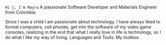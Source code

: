 `Hi 👋, I'm Mayra`
A passionate Software Developer and Materials Engineer from Colombia

Since I was a child I am passionate about technology, I have always liked to format computers, cell phones, get into the software of my video game consoles, realizing in the end that what I really love in life is technology, so I do what I like my way of living.
Languages and Tools:
My toolbox
